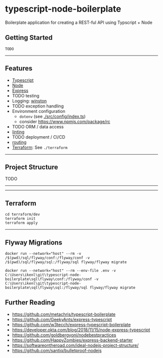 # typescript-node-boilerplate

Boilerplate application for creating a REST-ful API using Typscript + Node

## Getting Started

```
TODO
```

---

## Features

- [Typescript](https://www.typescriptlang.org/)
- [Node](https://nodejs.org/en/)
- [Express](https://expressjs.com/)
- TODO testing
- Logging: [winston](https://github.com/winstonjs/winston)
- TODO exception handling
- Environment configuration
  - `dotenv` (see [./src/config/index.ts](./src/config/index.ts))
  - consider https://www.npmjs.com/package/rc
- TODO ORM / data access
- [linting](eslintrc.js)
- TODO deployment / CI/CD
- [routing](src/routes/index.ts)
- [Terraform](https://www.terraform.io/): See `./terraform`

---

## Project Structure

TODO

---

---

## Terraform

```
cd terraform/dev
terraform init
terraform apply
```

---

## Flyway Migrations

```
docker run --network="host" --rm -v /$(pwd)/sql/flyway/conf:/flyway/conf -v /$(pwd)/sql/flyway/sql:/flyway/sql flyway/flyway migrate

docker run --network="host" --rm --env-file .env -v C:\Users\ikenl\git\typescript-node-boilerplate\sql\flyway\conf:/flyway/conf -v C:\Users\ikenl\git\typescript-node-boilerplate\sql\flyway\sql:/flyway/sql flyway/flyway migrate
```

## Further Reading

- https://github.com/metachris/typescript-boilerplate
- https://github.com/GeekyAnts/express-typescript
- https://github.com/w3tecch/express-typescript-boilerplate
- https://developer.okta.com/blog/2018/11/15/node-express-typescript
- https://github.com/goldbergyoni/nodebestpractices
- https://github.com/HappyZombies/express-backend-starter
- https://softwareontheroad.com/ideal-nodejs-project-structure/
- https://github.com/santiq/bulletproof-nodejs
